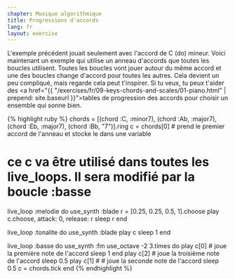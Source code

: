 ```yaml
---
chapter: Musique algorithmique
title: Progressions d'accords
lang: fr
layout: exercise
---
```


L'exemple précédent jouait seulement avec l'accord de C (do) mineur. Voici maintenant un exemple qui utilise un anneau d'accords que toutes les boucles utilisent. Toutes les boucles vont jouer autour du même accord et une des boucles change d'accord pour toutes les autres. Cela devient un peu compliqué, mais regarde cela peut t'inspirer. Si tu veux, tu peux t'aider des <a href="{{ "/exercises/fr/09-keys-chords-and-scales/01-piano.html" | prepend: site.baseurl }}">tables de progression des accords</a> pour choisir un ensemble qui sonne bien.

{% highlight ruby %}
chords = [(chord :C, :minor7), (chord :Ab, :major7), (chord :Eb, :major7), (chord :Bb, "7")].ring
c = chords[0] # prend le premier accord de l'anneau et stocke le dans une variable
# ce c va être utilisé dans toutes les live_loops. Il sera modifié par la boucle :basse

live_loop :melodie do
  use_synth :blade
  r = [0.25, 0.25, 0.5, 1].choose
  play c.choose, attack: 0, release: r
  sleep r
end

live_loop :tonalite do
  use_synth :blade
  play c
  sleep 1
end

live_loop :basse do
  use_synth :fm
  use_octave -2
  3.times do
    play c[0] # joue la première note de l'accord
    sleep 1
  end
  play c[2] # joue la troisième note de l'accord
  sleep 0.5
  play c[1] # # joue la seconde note de l'accord
  sleep 0.5
  c = chords.tick
end
{% endhighlight %}
